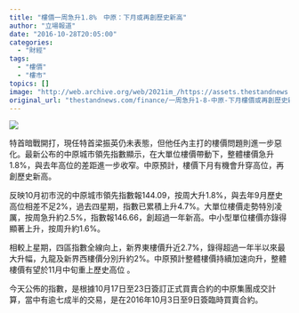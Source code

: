 ```yaml
---
title: "樓價一周急升1.8%　中原：下月或再創歷史新高"
author: "立場報道"
date: "2016-10-28T20:05:00"
categories:
  - "財經"
tags:
  - "樓價"
  - "樓市"
topics: []
image: "http://web.archive.org/web/2021im_/https://assets.thestandnews.com/media/photos/HOUSE-UP-01_laoEk.png"
original_url: "thestandnews.com/finance/一周急升1-8-中原-下月樓價或再創歷史新高"
---
```

![](http://web.archive.org/web/2021im_/https://assets.thestandnews.com/media/photos/HOUSE-UP-01_laoEk.png)

特首暗戰開打，現任特首梁振英仍未表態，但他任內主打的樓價問題則進一步惡化。最新公布的中原城市領先指數顯示，在大單位樓價帶動下，整體樓價急升1.8%，與去年高位的差距進一步收窄。中原預計，樓價下月有機會升穿高位，再創歷史新高。

反映10月初市況的中原城市領先指數報144.09，按周大升1.8%，與去年9月歷史高位相差不足2%，過去四星期，指數已累積上升4.7%。大單位樓價走勢特別凌厲，按周急升約2.5%，指數報146.66，創超過一年新高。中小型單位樓價亦錄得顯著上升，按周升約1.6%。

相較上星期，四區指數全線向上，新界東樓價升近2.7%，錄得超過一年半以來最大升幅，九龍及新界西樓價分別升約2%。中原預計整體樓價持續加速向升，整體樓價有望於11月中旬重上歷史高位 。

今天公佈的指數，是根據10月17日至23日簽訂正式買賣合約的中原集團成交計算，當中有逾七成半的交易，是在2016年10月3日至9日簽臨時買賣合約。